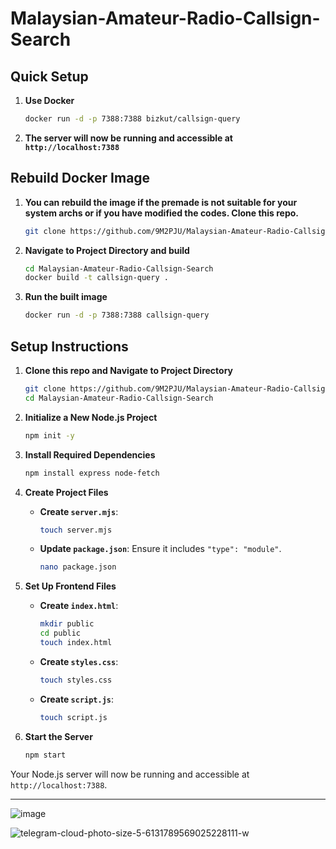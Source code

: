# Malaysian-Amateur-Radio-Callsign-Search

## Quick Setup

1. **Use Docker**
   ```bash
   docker run -d -p 7388:7388 bizkut/callsign-query
   ```

2. **The server will now be running and accessible at `http://localhost:7388`**

## Rebuild Docker Image

1. **You can rebuild the image if the premade is not suitable for your system archs or if you have modified the codes. Clone this repo.**
   ```bash
   git clone https://github.com/9M2PJU/Malaysian-Amateur-Radio-Callsign-Search.git callsign-query
   ```

2. **Navigate to Project Directory and build**
   ```bash
   cd Malaysian-Amateur-Radio-Callsign-Search
   docker build -t callsign-query .
   ```

1. **Run the built image**
   ```bash
   docker run -d -p 7388:7388 callsign-query
   ```

## Setup Instructions

1. **Clone this repo and Navigate to Project Directory**
   ```bash
   git clone https://github.com/9M2PJU/Malaysian-Amateur-Radio-Callsign-Search.git callsign-query
   cd Malaysian-Amateur-Radio-Callsign-Search
   ```

2. **Initialize a New Node.js Project**
   ```bash
   npm init -y
   ```

3. **Install Required Dependencies**
   ```bash
   npm install express node-fetch
   ```

4. **Create Project Files**
   - **Create `server.mjs`**: 
     ```bash
     touch server.mjs
     ```
   - **Update `package.json`**: Ensure it includes `"type": "module"`.
     ```bash
     nano package.json
     ```

5. **Set Up Frontend Files**
   - **Create `index.html`**: 
     ```bash
     mkdir public
     cd public
     touch index.html
     ```
   - **Create `styles.css`**:
     ```bash
     touch styles.css
     ```
   - **Create `script.js`**:
     ```bash
     touch script.js
     ```

6. **Start the Server**
   ```bash
   npm start
   ```

Your Node.js server will now be running and accessible at `http://localhost:7388`.

---



![image](https://github.com/user-attachments/assets/dc0bc51a-e0b0-4576-92a6-212e6b13cbce)

![telegram-cloud-photo-size-5-6131789569025228111-w](https://github.com/user-attachments/assets/7d47a3d7-94cf-477e-a49d-0a2be653e162)




